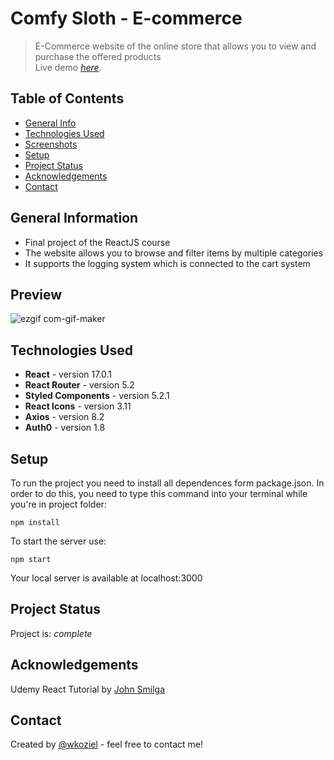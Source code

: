 # Comfy Sloth - E-commerce
> E-Commerce website of the online store that allows you to view and purchase the offered products <br />
> Live demo [_here_](https://wkoziel-react-e-commerce.netlify.app/).

## Table of Contents
* [General Info](#general-information)
* [Technologies Used](#technologies-used)
* [Screenshots](#preview)
* [Setup](#setup)
* [Project Status](#project-status)
* [Acknowledgements](#acknowledgements)
* [Contact](#contact)


## General Information
- Final project of the ReactJS course
- The website allows you to browse and filter items by multiple categories
- It supports the logging system which is connected to the cart system

## Preview
![ezgif com-gif-maker](https://user-images.githubusercontent.com/44378819/134941991-b224672b-07ab-4dfc-bc7f-585f0f86a80b.gif)


## Technologies Used
- **React** - version 17.0.1
- **React Router** - version 5.2
- **Styled Components** - version 5.2.1
- **React Icons** - version 3.11
- **Axios** - version 8.2
- **Auth0** - version 1.8

## Setup
To run the project you need to install all dependences form package.json. In order to do this, you need to type this command into your terminal while you're in project folder:
```
npm install
```
To start the server use:
```
npm start
```
Your local server is available  at localhost:3000

## Project Status
Project is: _complete_

## Acknowledgements
Udemy React Tutorial by [John Smilga](https://www.udemy.com/user/janis-smilga-3/)

## Contact
Created by [@wkoziel](https://github.com/wkoziel/) - feel free to contact me!
